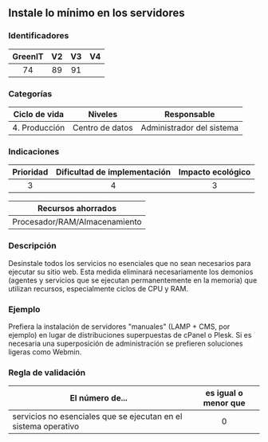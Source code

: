 ## Instale lo mínimo en los servidores

 ### Identificadores

 | GreenIT | V2  | V3  |  V4  |
 |:-------:|:---:|:---:|:----:|
 |    74   | 89  | 91  |      |

 ### Categorías

 | Ciclo de vida |     Niveles     |         Responsable       |
 |:-------------:|:---------------:|:-------------------------:|
 | 4. Producción | Centro de datos | Administrador del sistema |

 ### Indicaciones

 |      Prioridad     | Dificultad de implementación | Impacto ecológico |
 |:------------------:|:---------------------------: |:-----------------:|
 |          3         |              4               |          3        |

 |                    Recursos ahorrados                     |
 |:---------------------------------------------------------:|
 |               Procesador/RAM/Almacenamiento               |

 ### Descripción

 Desinstale todos los servicios no esenciales que no sean necesarios para ejecutar su sitio web. Esta medida eliminará necesariamente los demonios (agentes y servicios que se ejecutan permanentemente en la memoria) que utilizan recursos, especialmente ciclos de CPU y RAM.

 ### Ejemplo

 Prefiera la instalación de servidores "manuales" (LAMP + CMS, por ejemplo) en lugar de distribuciones superpuestas de cPanel o Plesk. Si es necesaria una superposición de administración se prefieren soluciones ligeras como Webmin.

 ### Regla de validación

 | El número de...                                                 | es igual o menor que |
 |-----------------------------------------------------------------|:--------------------:|
 | servicios no esenciales que se ejecutan en el sistema operativo |          0           |
